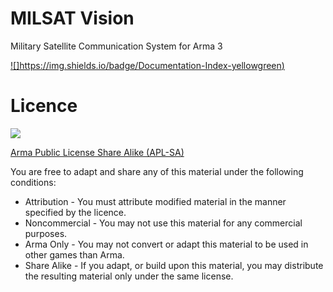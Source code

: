 # MILSAT Vision
Military Satellite Communication System for Arma 3

[![]https://img.shields.io/badge/Documentation-Index-yellowgreen)]()

# Licence
![](https://www.bohemia.net/assets/img/licenses/APL-SA.png)

[Arma Public License Share Alike (APL-SA)](https://www.bohemia.net/community/licenses/arma-public-license-share-alike)

You are free to adapt and share any of this material under the following conditions:

- Attribution - You must attribute modified material in the manner specified by the licence.
- Noncommercial - You may not use this material for any commercial purposes.
- Arma Only - You may not convert or adapt this material to be used in other games than Arma.
- Share Alike - If you adapt, or build upon this material, you may distribute the resulting material only under the same license.
